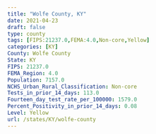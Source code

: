 ```yaml
---
title: "Wolfe County, KY"
date: 2021-04-23
draft: false
type: county
tags: [FIPS:21237.0,FEMA:4.0,Non-core,Yellow]
categories: [KY]
County: Wolfe County
State: KY
FIPS: 21237.0
FEMA_Region: 4.0
Population: 7157.0
NCHS_Urban_Rural_Classification: Non-core
Tests_in_prior_14_days: 113.0
Fourteen_day_test_rate_per_100000: 1579.0
Percent_Positivity_in_prior_14_days: 0.08
Level: Yellow
url: /states/KY/wolfe-county
---
```



